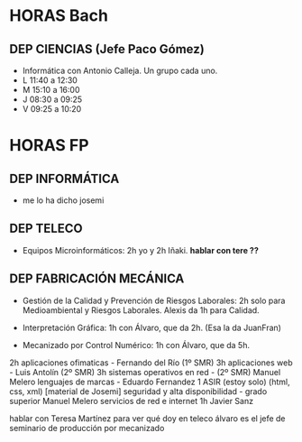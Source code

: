 # HORAS Bach

## DEP CIENCIAS (Jefe Paco Gómez)

- Informática con Antonio Calleja. Un grupo cada uno.
- L 11:40 a 12:30
- M 15:10 a 16:00
- J 08:30 a 09:25
- V 09:25 a 10:20

# HORAS FP

## DEP INFORMÁTICA

- me lo ha dicho josemi

## DEP TELECO

- Equipos Microinformáticos: 2h yo y 2h Iñaki.
**hablar con tere ??**

## DEP FABRICACIÓN MECÁNICA

- Gestión de la Calidad y Prevención de Riesgos Laborales: 2h solo para Medioambiental y Riesgos Laborales. Alexis da 1h para Calidad. 

- Interpretación Gráfica: 1h con Álvaro, que da 2h. (Esa la da JuanFran)
- Mecanizado por Control Numérico: 1h con Álvaro, que da 5h. 

2h aplicaciones ofimaticas - Fernando del Río (1º SMR)
3h aplicaciones web - Luis Antolín (2º SMR)
3h sistemas operativos en red - (2º SMR) Manuel Melero
lenguajes de marcas - Eduardo Fernandez 1 ASIR (estoy solo) (html, css, xml) [material de Josemi]
seguridad y alta disponibilidad - grado superior Manuel Melero
servicios de red e internet 1h Javier Sanz



hablar con Teresa Martínez para ver qué doy en teleco
álvaro es el jefe de seminario de producción por mecanizado

